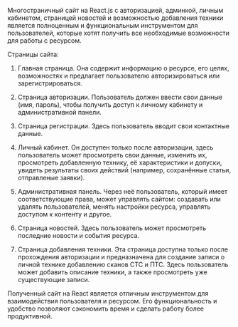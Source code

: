 Многостраничный сайт на React.js с авторизацией, админкой, личным кабинетом, страницей новостей и возможностью добавления техники является полноценным и функциональным инструментом для пользователей, которые хотят получить все необходимые возможности для работы с ресурсом.

Страницы сайта:

1. Главная страница. Она содержит информацию о ресурсе, его целях, возможностях и предлагает пользователю авторизироваться или зарегистрироваться.

2. Страница авторизации. Пользователь должен ввести свои данные (имя, пароль), чтобы получить доступ к личному кабинету и административной панели.

3. Страница регистрации. Здесь пользователь вводит свои контактные данные.

4. Личный кабинет. Он доступен только после авторизации, здесь пользователь может просмотреть свои данные, изменить их, просмотреть добавленную технику, её характеристики и допуски, увидеть результаты своих действий (например, сохранённые статьи, отправленые заявки).

5. Административная панель. Через неё пользователь, который имеет соответствующие права, может управлять сайтом: создавать или удалять пользователей, менять настройки ресурса, управлять доступом к контенту и другое.

6. Страница новостей. Здесь пользователь может просмотреть последние новости и события ресурса.

7. Страница добавления техники. Эта страница доступна только после прохождения авторизации и предназначена для создание записи о личной технике добавлению сканов  СТС и ПТС. Здесь пользователь может добавить описание техники, а также просмотреть уже существующие записи.

Полученный сайт на React является отличным инструментом для взаимодействия пользователя и ресурсом. Его функциональность и удобство позволяют сэкономить время и сделать работу более продуктивной.